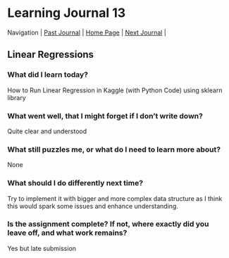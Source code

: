 # Learning Journal 13

Navigation | [Past Journal](../Class-12/README.md) | [Home Page](../README.md) | [Next Journal](../Class-14/README.md) |

## Linear Regressions

### What did I learn today?

How to Run Linear Regression in Kaggle (with Python Code) using sklearn library

### What went well, that I might forget if I don’t write down?

Quite clear and understood

### What still puzzles me, or what do I need to learn more about?

None

### What should I do differently next time?

Try to implement it with bigger and more complex data structure as I think this would spark some issues and enhance understanding.

### Is the assignment complete? If not, where exactly did you leave off, and what work remains?

Yes but late submission
